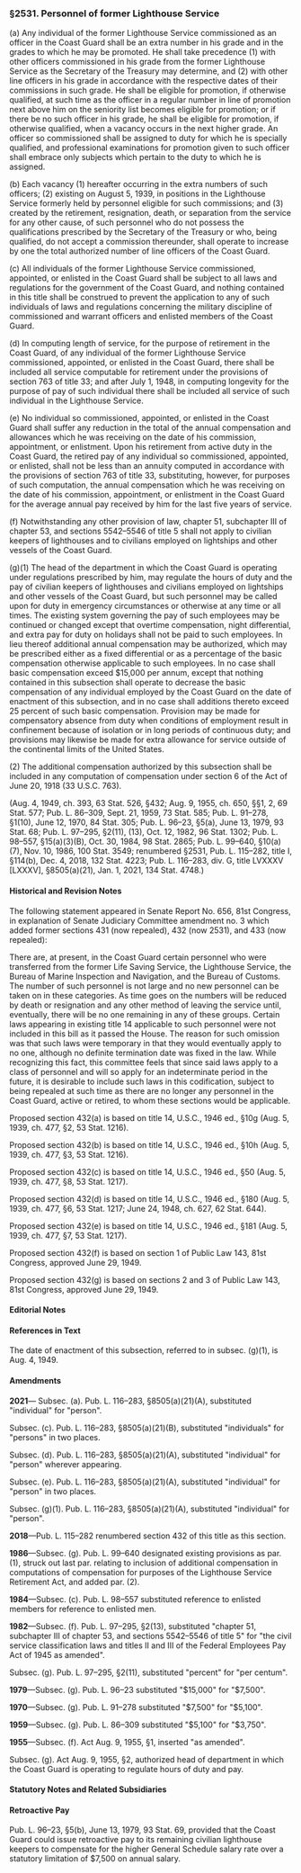 ### §2531. Personnel of former Lighthouse Service ###

(a) Any individual of the former Lighthouse Service commissioned as an officer in the Coast Guard shall be an extra number in his grade and in the grades to which he may be promoted. He shall take precedence (1) with other officers commissioned in his grade from the former Lighthouse Service as the Secretary of the Treasury may determine, and (2) with other line officers in his grade in accordance with the respective dates of their commissions in such grade. He shall be eligible for promotion, if otherwise qualified, at such time as the officer in a regular number in line of promotion next above him on the seniority list becomes eligible for promotion; or if there be no such officer in his grade, he shall be eligible for promotion, if otherwise qualified, when a vacancy occurs in the next higher grade. An officer so commissioned shall be assigned to duty for which he is specially qualified, and professional examinations for promotion given to such officer shall embrace only subjects which pertain to the duty to which he is assigned.

(b) Each vacancy (1) hereafter occurring in the extra numbers of such officers; (2) existing on August 5, 1939, in positions in the Lighthouse Service formerly held by personnel eligible for such commissions; and (3) created by the retirement, resignation, death, or separation from the service for any other cause, of such personnel who do not possess the qualifications prescribed by the Secretary of the Treasury or who, being qualified, do not accept a commission thereunder, shall operate to increase by one the total authorized number of line officers of the Coast Guard.

(c) All individuals of the former Lighthouse Service commissioned, appointed, or enlisted in the Coast Guard shall be subject to all laws and regulations for the government of the Coast Guard, and nothing contained in this title shall be construed to prevent the application to any of such individuals of laws and regulations concerning the military discipline of commissioned and warrant officers and enlisted members of the Coast Guard.

(d) In computing length of service, for the purpose of retirement in the Coast Guard, of any individual of the former Lighthouse Service commissioned, appointed, or enlisted in the Coast Guard, there shall be included all service computable for retirement under the provisions of section 763 of title 33; and after July 1, 1948, in computing longevity for the purpose of pay of such individual there shall be included all service of such individual in the Lighthouse Service.

(e) No individual so commissioned, appointed, or enlisted in the Coast Guard shall suffer any reduction in the total of the annual compensation and allowances which he was receiving on the date of his commission, appointment, or enlistment. Upon his retirement from active duty in the Coast Guard, the retired pay of any individual so commissioned, appointed, or enlisted, shall not be less than an annuity computed in accordance with the provisions of section 763 of title 33, substituting, however, for purposes of such computation, the annual compensation which he was receiving on the date of his commission, appointment, or enlistment in the Coast Guard for the average annual pay received by him for the last five years of service.

(f) Notwithstanding any other provision of law, chapter 51, subchapter III of chapter 53, and sections 5542–5546 of title 5 shall not apply to civilian keepers of lighthouses and to civilians employed on lightships and other vessels of the Coast Guard.

(g)(1) The head of the department in which the Coast Guard is operating under regulations prescribed by him, may regulate the hours of duty and the pay of civilian keepers of lighthouses and civilians employed on lightships and other vessels of the Coast Guard, but such personnel may be called upon for duty in emergency circumstances or otherwise at any time or all times. The existing system governing the pay of such employees may be continued or changed except that overtime compensation, night differential, and extra pay for duty on holidays shall not be paid to such employees. In lieu thereof additional annual compensation may be authorized, which may be prescribed either as a fixed differential or as a percentage of the basic compensation otherwise applicable to such employees. In no case shall basic compensation exceed $15,000 per annum, except that nothing contained in this subsection shall operate to decrease the basic compensation of any individual employed by the Coast Guard on the date of enactment of this subsection, and in no case shall additions thereto exceed 25 percent of such basic compensation. Provision may be made for compensatory absence from duty when conditions of employment result in confinement because of isolation or in long periods of continuous duty; and provisions may likewise be made for extra allowance for service outside of the continental limits of the United States.

(2) The additional compensation authorized by this subsection shall be included in any computation of compensation under section 6 of the Act of June 20, 1918 (33 U.S.C. 763).

(Aug. 4, 1949, ch. 393, 63 Stat. 526, §432; Aug. 9, 1955, ch. 650, §§1, 2, 69 Stat. 577; Pub. L. 86–309, Sept. 21, 1959, 73 Stat. 585; Pub. L. 91–278, §1(10), June 12, 1970, 84 Stat. 305; Pub. L. 96–23, §5(a), June 13, 1979, 93 Stat. 68; Pub. L. 97–295, §2(11), (13), Oct. 12, 1982, 96 Stat. 1302; Pub. L. 98–557, §15(a)(3)(B), Oct. 30, 1984, 98 Stat. 2865; Pub. L. 99–640, §10(a)(7), Nov. 10, 1986, 100 Stat. 3549; renumbered §2531, Pub. L. 115–282, title I, §114(b), Dec. 4, 2018, 132 Stat. 4223; Pub. L. 116–283, div. G, title LVXXXV [LXXXV], §8505(a)(21), Jan. 1, 2021, 134 Stat. 4748.)

#### Historical and Revision Notes ####

The following statement appeared in Senate Report No. 656, 81st Congress, in explanation of Senate Judiciary Committee amendment no. 3 which added former sections 431 (now repealed), 432 (now 2531), and 433 (now repealed):

There are, at present, in the Coast Guard certain personnel who were transferred from the former Life Saving Service, the Lighthouse Service, the Bureau of Marine Inspection and Navigation, and the Bureau of Customs. The number of such personnel is not large and no new personnel can be taken on in these categories. As time goes on the numbers will be reduced by death or resignation and any other method of leaving the service until, eventually, there will be no one remaining in any of these groups. Certain laws appearing in existing title 14 applicable to such personnel were not included in this bill as it passed the House. The reason for such omission was that such laws were temporary in that they would eventually apply to no one, although no definite termination date was fixed in the law. While recognizing this fact, this committee feels that since said laws apply to a class of personnel and will so apply for an indeterminate period in the future, it is desirable to include such laws in this codification, subject to being repealed at such time as there are no longer any personnel in the Coast Guard, active or retired, to whom these sections would be applicable.

Proposed section 432(a) is based on title 14, U.S.C., 1946 ed., §10g (Aug. 5, 1939, ch. 477, §2, 53 Stat. 1216).

Proposed section 432(b) is based on title 14, U.S.C., 1946 ed., §10h (Aug. 5, 1939, ch. 477, §3, 53 Stat. 1216).

Proposed section 432(c) is based on title 14, U.S.C., 1946 ed., §50 (Aug. 5, 1939, ch. 477, §8, 53 Stat. 1217).

Proposed section 432(d) is based on title 14, U.S.C., 1946 ed., §180 (Aug. 5, 1939, ch. 477, §6, 53 Stat. 1217; June 24, 1948, ch. 627, 62 Stat. 644).

Proposed section 432(e) is based on title 14, U.S.C., 1946 ed., §181 (Aug. 5, 1939, ch. 477, §7, 53 Stat. 1217).

Proposed section 432(f) is based on section 1 of Public Law 143, 81st Congress, approved June 29, 1949.

Proposed section 432(g) is based on sections 2 and 3 of Public Law 143, 81st Congress, approved June 29, 1949.

#### **Editorial Notes** ####

#### References in Text ####

The date of enactment of this subsection, referred to in subsec. (g)(1), is Aug. 4, 1949.

#### Amendments ####

**2021**— Subsec. (a). Pub. L. 116–283, §8505(a)(21)(A), substituted "individual" for "person".

Subsec. (c). Pub. L. 116–283, §8505(a)(21)(B), substituted "individuals" for "persons" in two places.

Subsec. (d). Pub. L. 116–283, §8505(a)(21)(A), substituted "individual" for "person" wherever appearing.

Subsec. (e). Pub. L. 116–283, §8505(a)(21)(A), substituted "individual" for "person" in two places.

Subsec. (g)(1). Pub. L. 116–283, §8505(a)(21)(A), substituted "individual" for "person".

**2018**—Pub. L. 115–282 renumbered section 432 of this title as this section.

**1986**—Subsec. (g). Pub. L. 99–640 designated existing provisions as par. (1), struck out last par. relating to inclusion of additional compensation in computations of compensation for purposes of the Lighthouse Service Retirement Act, and added par. (2).

**1984**—Subsec. (c). Pub. L. 98–557 substituted reference to enlisted members for reference to enlisted men.

**1982**—Subsec. (f). Pub. L. 97–295, §2(13), substituted "chapter 51, subchapter III of chapter 53, and sections 5542–5546 of title 5" for "the civil service classification laws and titles II and III of the Federal Employees Pay Act of 1945 as amended".

Subsec. (g). Pub. L. 97–295, §2(11), substituted "percent" for "per centum".

**1979**—Subsec. (g). Pub. L. 96–23 substituted "$15,000" for "$7,500".

**1970**—Subsec. (g). Pub. L. 91–278 substituted "$7,500" for "$5,100".

**1959**—Subsec. (g). Pub. L. 86–309 substituted "$5,100" for "$3,750".

**1955**—Subsec. (f). Act Aug. 9, 1955, §1, inserted "as amended".

Subsec. (g). Act Aug. 9, 1955, §2, authorized head of department in which the Coast Guard is operating to regulate hours of duty and pay.

#### **Statutory Notes and Related Subsidiaries** ####

#### Retroactive Pay ####

Pub. L. 96–23, §5(b), June 13, 1979, 93 Stat. 69, provided that the Coast Guard could issue retroactive pay to its remaining civilian lighthouse keepers to compensate for the higher General Schedule salary rate over a statutory limitation of $7,500 on annual salary.